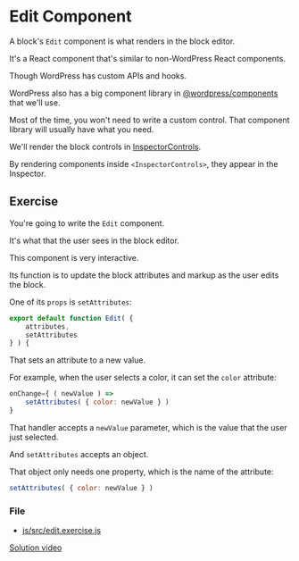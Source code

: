 # Edit Component

A block's `Edit` component is what renders in the block editor.

It's a React component that's similar to non-WordPress React components.

Though WordPress has custom APIs and hooks.

WordPress also has a big component library in [@wordpress/components](https://github.com/WordPress/gutenberg/tree/trunk/packages/components) that we'll use.

Most of the time, you won't need to write a custom control. That component library will usually have what you need.

We'll render the block controls in [InspectorControls](https://github.com/WordPress/gutenberg/tree/57da3c91a166d917a2a9de98177be9c3dfe07ee5/packages/block-editor/src/components/inspector-controls).

By rendering components inside `<InspectorControls>`, they appear in the Inspector.

## Exercise

You're going to write the `Edit` component.

It's what that the user sees in the block editor.

This component is very interactive.

Its function is to update the block attributes and markup as the user edits the block.

One of its `props` is `setAttributes`:

```jsx
export default function Edit( {
    attributes,
    setAttributes
} ) {
```

That sets an attribute to a new value.

For example, when the user selects a color, it can set the `color` attribute:

```jsx
onChange={ ( newValue ) =>
	setAttributes( { color: newValue } )
}
```

That handler accepts a `newValue` parameter, which is the value that the user just selected.

And `setAttributes` accepts an object.

That object only needs one property, which is the name of the attribute:

```jsx
setAttributes( { color: newValue } )
```

### File
- [js/src/edit.exercise.js](js/src/edit.exercise.js)

[Solution video](https://bit.ly/3HJCDVg)

